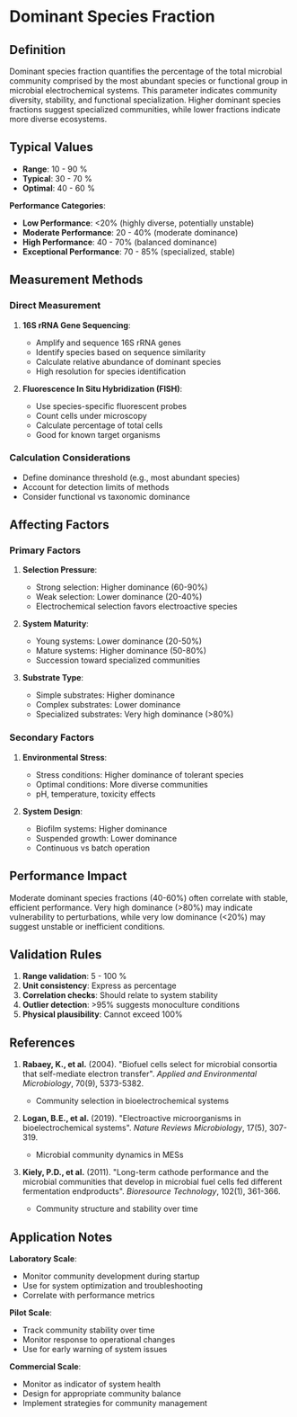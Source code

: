 <!--
Parameter ID: dominant_species_fraction
Category: biological
Generated: 2025-01-16T11:15:00.000Z
-->

# Dominant Species Fraction

## Definition

Dominant species fraction quantifies the percentage of the total microbial
community comprised by the most abundant species or functional group in
microbial electrochemical systems. This parameter indicates community diversity,
stability, and functional specialization. Higher dominant species fractions
suggest specialized communities, while lower fractions indicate more diverse
ecosystems.

## Typical Values

- **Range**: 10 - 90 %
- **Typical**: 30 - 70 %
- **Optimal**: 40 - 60 %

**Performance Categories**:

- **Low Performance**: <20% (highly diverse, potentially unstable)
- **Moderate Performance**: 20 - 40% (moderate dominance)
- **High Performance**: 40 - 70% (balanced dominance)
- **Exceptional Performance**: 70 - 85% (specialized, stable)

## Measurement Methods

### Direct Measurement

1. **16S rRNA Gene Sequencing**:

   - Amplify and sequence 16S rRNA genes
   - Identify species based on sequence similarity
   - Calculate relative abundance of dominant species
   - High resolution for species identification

2. **Fluorescence In Situ Hybridization (FISH)**:
   - Use species-specific fluorescent probes
   - Count cells under microscopy
   - Calculate percentage of total cells
   - Good for known target organisms

### Calculation Considerations

- Define dominance threshold (e.g., most abundant species)
- Account for detection limits of methods
- Consider functional vs taxonomic dominance

## Affecting Factors

### Primary Factors

1. **Selection Pressure**:

   - Strong selection: Higher dominance (60-90%)
   - Weak selection: Lower dominance (20-40%)
   - Electrochemical selection favors electroactive species

2. **System Maturity**:

   - Young systems: Lower dominance (20-50%)
   - Mature systems: Higher dominance (50-80%)
   - Succession toward specialized communities

3. **Substrate Type**:
   - Simple substrates: Higher dominance
   - Complex substrates: Lower dominance
   - Specialized substrates: Very high dominance (>80%)

### Secondary Factors

1. **Environmental Stress**:

   - Stress conditions: Higher dominance of tolerant species
   - Optimal conditions: More diverse communities
   - pH, temperature, toxicity effects

2. **System Design**:
   - Biofilm systems: Higher dominance
   - Suspended growth: Lower dominance
   - Continuous vs batch operation

## Performance Impact

Moderate dominant species fractions (40-60%) often correlate with stable,
efficient performance. Very high dominance (>80%) may indicate vulnerability to
perturbations, while very low dominance (<20%) may suggest unstable or
inefficient conditions.

## Validation Rules

1. **Range validation**: 5 - 100 %
2. **Unit consistency**: Express as percentage
3. **Correlation checks**: Should relate to system stability
4. **Outlier detection**: >95% suggests monoculture conditions
5. **Physical plausibility**: Cannot exceed 100%

## References

1. **Rabaey, K., et al.** (2004). "Biofuel cells select for microbial consortia
   that self-mediate electron transfer". _Applied and Environmental
   Microbiology_, 70(9), 5373-5382.

   - Community selection in bioelectrochemical systems

2. **Logan, B.E., et al.** (2019). "Electroactive microorganisms in
   bioelectrochemical systems". _Nature Reviews Microbiology_, 17(5), 307-319.

   - Microbial community dynamics in MESs

3. **Kiely, P.D., et al.** (2011). "Long-term cathode performance and the
   microbial communities that develop in microbial fuel cells fed different
   fermentation endproducts". _Bioresource Technology_, 102(1), 361-366.
   - Community structure and stability over time

## Application Notes

**Laboratory Scale**:

- Monitor community development during startup
- Use for system optimization and troubleshooting
- Correlate with performance metrics

**Pilot Scale**:

- Track community stability over time
- Monitor response to operational changes
- Use for early warning of system issues

**Commercial Scale**:

- Monitor as indicator of system health
- Design for appropriate community balance
- Implement strategies for community management
